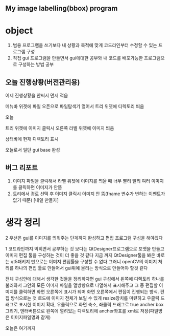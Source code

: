 ## My image labelling(bbox) program

# object
1. 범용 프로그램을 쓰기보다 내 상황과 목적에 맞게 코드라인부터 수정할 수 있는 프로그램 구성
2. 직접 gui 프로그램을 만들면서 gui에대한 공부와 내 코드를 배포가능한 프로그램으로 구성하는 방법 공부



## 오늘 진행상황(버전관리용)

어제 진행상황을 안써서 먼저 적음

메뉴바 위젯에 파일 오픈으로 파일탐색기 열어서 트리 위젯에 디렉토리 띄움

오늘

트리 위젯에 이미지 클릭시 오른쪽 라벨 위젯에 이미지 띄움

상태바에 현재 디렉토리 표시

오늘로서 일단 gui base 완성

## 버그 리포트

1. 이미지 파일을 클릭해서 라벨 위젯에 이미지를 띄울 때 너무 빨리 빨리 여러 이미지를 클릭하면 이미지가 안뜸
2. 트리에서 경로 선택 후 이미지 클릭시 이미지 안 뜸(fname 변수가 변하는 이벤트가 없기 때문) [내일 만들자]



# 생각 정리

2 우선은 gui를 이미지를 띄워주는 단계까지 완성하고 편집 프로그램 구성을 해야겠다



1 코드라인까지 익히면서 공부하는 것 보다는 QtDesigner프로그램으로 포맷을 만들고 이미지 편집 툴을 구성하는 것이 더 좋을 것 같다 지금 까지 QtDesigner툴을 봐온 바로는 qt5패키지 만으로는 이미지 편집툴을 구성할 수 없다 그러니 openCV의 이미지 처리를 하나의 편집 툴로 만들어서 gui위에 올리는 방식으로 만들어야 할것 같다 

전체 구성안에 대해서 생각한 것들을 정리하자면 gui 구성에서 왼쪽에 디렉토리 하나를 불러와서 그안의 모든 이미지 파일을 열방향으로 나열해서 표시해주고 그 중 편집할 이미지를 클릭하면 화면 오른쪽에 표시가 되며 화면 오른쪽에서 편집이 진행되는 방식.   편집 방식으로는 첫 로드에 이미지 전체가 보일 수 있게 resize장치를 마련하고 우클릭 드래그로 표시한 이미지 확대, 우클릭으로 화면 축소, 좌클릭 드래그로 true ancher box 그리기, 엔터버튼으로 왼쪽에 열려있는 디렉토리에 ancher좌표를 xml로 저장(파일명은 이미지파일명과 같게)

오늘은 여기까지